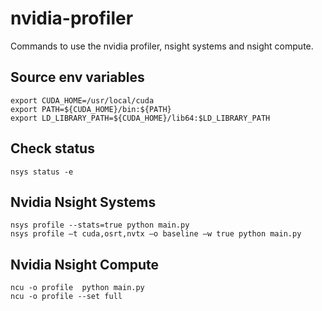 # nvidia-profiler
Commands to use the nvidia profiler, nsight systems and nsight compute.

## Source env variables
```
export CUDA_HOME=/usr/local/cuda
export PATH=${CUDA_HOME}/bin:${PATH}
export LD_LIBRARY_PATH=${CUDA_HOME}/lib64:$LD_LIBRARY_PATH
```

## Check status
```
nsys status -e
```


## Nvidia Nsight Systems
```
nsys profile --stats=true python main.py
nsys profile –t cuda,osrt,nvtx –o baseline –w true python main.py
```

## Nvidia Nsight Compute
```
ncu -o profile  python main.py
ncu -o profile --set full
```


